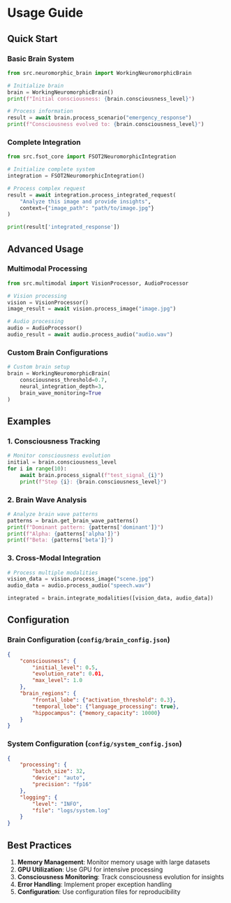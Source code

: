# Usage Guide

## Quick Start

### Basic Brain System
```python
from src.neuromorphic_brain import WorkingNeuromorphicBrain

# Initialize brain
brain = WorkingNeuromorphicBrain()
print(f"Initial consciousness: {brain.consciousness_level}")

# Process information
result = await brain.process_scenario("emergency_response")
print(f"Consciousness evolved to: {brain.consciousness_level}")
```

### Complete Integration
```python
from src.fsot_core import FSOT2NeuromorphicIntegration

# Initialize complete system
integration = FSOT2NeuromorphicIntegration()

# Process complex request
result = await integration.process_integrated_request(
    "Analyze this image and provide insights",
    context={"image_path": "path/to/image.jpg"}
)

print(result['integrated_response'])
```

## Advanced Usage

### Multimodal Processing
```python
from src.multimodal import VisionProcessor, AudioProcessor

# Vision processing
vision = VisionProcessor()
image_result = await vision.process_image("image.jpg")

# Audio processing
audio = AudioProcessor()
audio_result = await audio.process_audio("audio.wav")
```

### Custom Brain Configurations
```python
# Custom brain setup
brain = WorkingNeuromorphicBrain(
    consciousness_threshold=0.7,
    neural_integration_depth=3,
    brain_wave_monitoring=True
)
```

## Examples

### 1. Consciousness Tracking
```python
# Monitor consciousness evolution
initial = brain.consciousness_level
for i in range(10):
    await brain.process_signal(f"test_signal_{i}")
    print(f"Step {i}: {brain.consciousness_level}")
```

### 2. Brain Wave Analysis
```python
# Analyze brain wave patterns
patterns = brain.get_brain_wave_patterns()
print(f"Dominant pattern: {patterns['dominant']}")
print(f"Alpha: {patterns['alpha']}")
print(f"Beta: {patterns['beta']}")
```

### 3. Cross-Modal Integration
```python
# Process multiple modalities
vision_data = vision.process_image("scene.jpg")
audio_data = audio.process_audio("speech.wav")

integrated = brain.integrate_modalities([vision_data, audio_data])
```

## Configuration

### Brain Configuration (`config/brain_config.json`)
```json
{
    "consciousness": {
        "initial_level": 0.5,
        "evolution_rate": 0.01,
        "max_level": 1.0
    },
    "brain_regions": {
        "frontal_lobe": {"activation_threshold": 0.3},
        "temporal_lobe": {"language_processing": true},
        "hippocampus": {"memory_capacity": 10000}
    }
}
```

### System Configuration (`config/system_config.json`)
```json
{
    "processing": {
        "batch_size": 32,
        "device": "auto",
        "precision": "fp16"
    },
    "logging": {
        "level": "INFO",
        "file": "logs/system.log"
    }
}
```

## Best Practices

1. **Memory Management**: Monitor memory usage with large datasets
2. **GPU Utilization**: Use GPU for intensive processing
3. **Consciousness Monitoring**: Track consciousness evolution for insights
4. **Error Handling**: Implement proper exception handling
5. **Configuration**: Use configuration files for reproducibility
